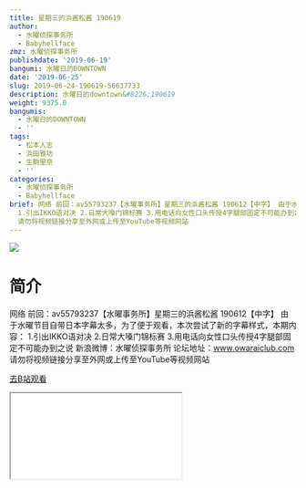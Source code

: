 ```yaml
---
title: 星期三的浜酱松酱 190619
author:
  - 水曜侦探事务所
  - Babyhellface
zmz: 水曜侦探事务所
publishdate: '2019-06-19'
bangumi: 水曜日的DOWNTOWN
date: '2019-06-25'
slug: 2019-06-24-190619-56637733
description: 水曜日的downtown&#8226;190619
weight: 9375.0
bangumis:
  - 水曜日的DOWNTOWN
  - ''
tags:
  - 松本人志
  - 浜田雅功
  - 生駒里奈
  - ''
categories:
  - 水曜侦探事务所
  - Babyhellface
brief: 网络 前回：av55793237【水曜事务所】星期三的浜酱松酱 190612【中字】 由于水曜节目自带日本字幕太多，为了便于观看，本次尝试了新的字幕样式，本期内容：
  1.引出IKKO语对决 2.日常大嗓门锦标赛 3.用电话向女性口头传授4字腿部固定不可能办到之说 新浪微博：水曜侦探事务所 论坛地址：www.owaraiclub.com
  请勿将视频链接分享至外网或上传至YouTube等视频网站
---
```

![](https://raw.githubusercontent.com/tcgriffith/owaraisite/master/static/tmpimg/b8705c4bfa9ad6578dab6baa82ee1520ac9ffc41.jpg.480.jpg)
# 简介  
网络
前回：av55793237【水曜事务所】星期三的浜酱松酱 190612【中字】
由于水曜节目自带日本字幕太多，为了便于观看，本次尝试了新的字幕样式，本期内容：
1.引出IKKO语对决
2.日常大嗓门锦标赛
3.用电话向女性口头传授4字腿部固定不可能办到之说
新浪微博：水曜侦探事务所 论坛地址：www.owaraiclub.com
请勿将视频链接分享至外网或上传至YouTube等视频网站  

[去B站观看](https://www.bilibili.com/video/av56637733/)
<div class ="resp-container"><iframe class="testiframe" src="//player.bilibili.com/player.html?aid=56637733"", scrolling="no", allowfullscreen="true" > </iframe></div> 
